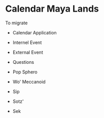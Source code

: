 # Calendar Maya Lands

To migrate

- Calendar Application
- Internel Event
- External Event
- Questions

- Pop Sphero
- Wo' Meccanoid
- Sip
- Sotz'
- Sek